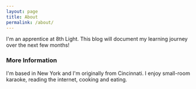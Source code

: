 ```yaml
---
layout: page
title: About
permalink: /about/
---
```


I'm an apprentice at 8th Light. This blog will document my learning journey over the next few months!

### More Information

I'm based in New York and I'm originally from Cincinnati. I enjoy small-room karaoke, reading the internet, cooking and eating.
